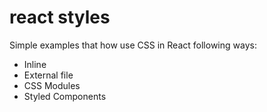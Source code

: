 # react styles

Simple examples that how use CSS in React following ways:
- Inline
- External file
- CSS Modules
- Styled Components
